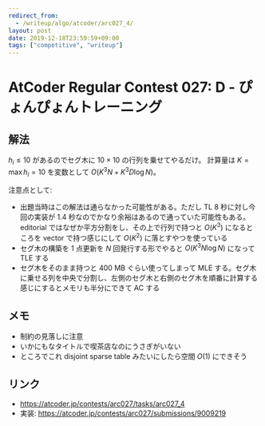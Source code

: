 ```yaml
---
redirect_from:
  - /writeup/algo/atcoder/arc027_4/
layout: post
date: 2019-12-18T23:59:59+09:00
tags: ["competitive", "writeup"]
---
```


# AtCoder Regular Contest 027: D - ぴょんぴょんトレーニング

## 解法

$h_i \le 10$ があるのでセグ木に $10 \times 10$ の行列を乗せてやるだけ。
計算量は $K = \max h_i = 10$ を変数として $O(K^3 N + K^3 D \log N)$。

注意点として:

-   出題当時はこの解法は通らなかった可能性がある。ただし TL $8$ 秒に対し今回の実装が $1.4$ 秒なのでかなり余裕はあるので通っていた可能性もある。editorial ではなぜか平方分割をし、その上で行列で持つと $O(K^3)$ になるところを vector で持つ感じにして $O(K^2)$ に落とすやつを使っている
-   セグ木の構築を $1$ 点更新を $N$ 回発行する形でやると $O(K^3 N \log N)$ になって TLE する
-   セグ木をそのまま持つと $400$ MB ぐらい使ってしまって MLE する。セグ木に乗せる列を中央で分割し、左側のセグ木と右側のセグ木を順番に計算する感じにするとメモリも半分にできて AC する

## メモ

-   制約の見落しに注意
-   いかにもなタイトルで喫茶店なのにうさぎがいない
-   ところでこれ disjoint sparse table みたいにしたら空間 $O(1)$ にできそう

## リンク

-   <https://atcoder.jp/contests/arc027/tasks/arc027_4>
-   実装: <https://atcoder.jp/contests/arc027/submissions/9009219>
